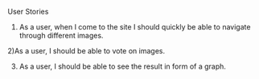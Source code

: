 User Stories

1) As a user, when I come to the site I should quickly be able to navigate through different images.

2)As a user, I should be able to vote on images.

3) As a user, I should be able to see the result in form of a graph.





